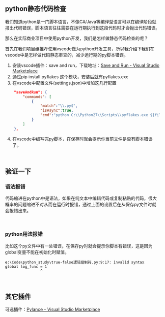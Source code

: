 ## python静态代码检查

我们知道python是一门脚本语言，不像C#/Java等编译型语言可以在编译阶段就报出代码错误，脚本语言往往需要在运行期执行到这段代码时才会抛出代码错误。

那么在实际商业项目中使用python开发，我们是怎样做静态代码检查的呢？

首先在我们项目组推荐使用vscode做为python开发工具，所以我介绍下我们在vscode中是怎样做代码静态审查的，减少运行期的py脚本错误。

1. 安装vscode插件：save and run，下载地址：[Save and Run - Visual Studio Marketplace](https://marketplace.visualstudio.com/items?itemName=wk-j.save-and-run)
2. 通过pip install pyflakes 这个模块，安装后就有pyflakes.exe
3. 在vscode中配置文件(settings.json)中增加这几行配置

```json
	"saveAndRun": {
        "commands": [
            {
                "match":"\\.py$",
                "isAsync":true,
                "cmd":"python C:\\Python27\\Scripts\\pyflakes.exe ${file}"
            }
        ]
	},
```

4. 在vscode中编写完py脚本，在保存时就会提示你当前文件是否有脚本错误了。

<br/>

## 验证一下

### 语法报错

代码缩进在python中是语法，如果在纯文本中编辑代码或复制粘贴的代码，很大概率的问题缩进不对从而在运行时报错，通过上面的设置后在从保存py文件时就会报错出来。



<br/>

### python用法报错

比如这个py文件中有一处错误，在保存py时就会提示你脚本有错误，这是因为global变量不能在初始化时赋值。

```shell
e:\Code\python_study\true-false逻辑控制符.py:9:17: invalid syntax
global log_func = 1
                ^
```


<br/>


## 其它插件

可选插件：[Pylance - Visual Studio Marketplace](https://marketplace.visualstudio.com/items?itemName=ms-python.vscode-pylance)
